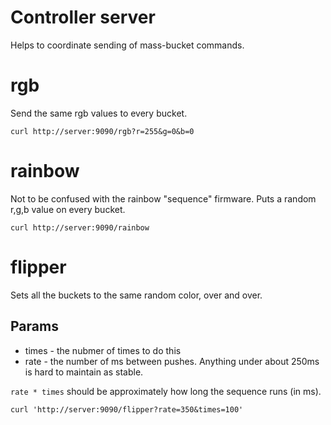 # Controller server

Helps to coordinate sending of mass-bucket commands.

# rgb

Send the same rgb values to every bucket.

```
curl http://server:9090/rgb?r=255&g=0&b=0
```

# rainbow

Not to be confused with the rainbow "sequence" firmware.  Puts a random r,g,b value on every bucket.

```
curl http://server:9090/rainbow
```

# flipper

Sets all the buckets to the same random color, over and over.

## Params
* times - the nubmer of times to do this
* rate - the number of ms between pushes.  Anything under about 250ms is hard to maintain as stable.  

`rate * times` should be approximately how long the sequence runs (in ms).

```
curl 'http://server:9090/flipper?rate=350&times=100'
```
